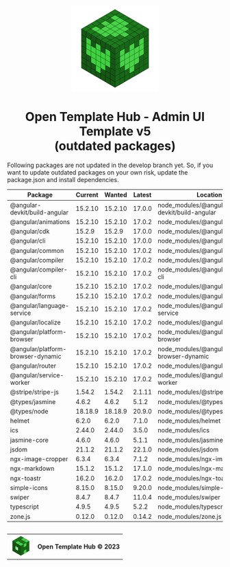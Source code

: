 <p align="center">
  <a href="https://opentemplatehub.com">
    <img src="https://raw.githubusercontent.com/open-template-hub/open-template-hub.github.io/master/assets/logo/ui/admin-ui-logo.png" alt="Logo" width=200>
  </a>
</p>


<h1 align="center">
Open Template Hub - Admin UI Template v5
  <br/>
(outdated packages)
</h1>

Following packages are not updated in the develop branch yet. So, if you want to update outdated packages on your own risk, update the package.json and install dependencies.

| Package | Current | Wanted | Latest | Location |
| --- | --- | --- | --- | --- |
| @angular-devkit/build-angular | 15.2.10 | 15.2.10 | 17.0.0 | node_modules/@angular-devkit/build-angular |
| @angular/animations | 15.2.10 | 15.2.10 | 17.0.2 | node_modules/@angular/animations |
| @angular/cdk | 15.2.9 | 15.2.9 | 17.0.0 | node_modules/@angular/cdk |
| @angular/cli | 15.2.10 | 15.2.10 | 17.0.0 | node_modules/@angular/cli |
| @angular/common | 15.2.10 | 15.2.10 | 17.0.2 | node_modules/@angular/common |
| @angular/compiler | 15.2.10 | 15.2.10 | 17.0.2 | node_modules/@angular/compiler |
| @angular/compiler-cli | 15.2.10 | 15.2.10 | 17.0.2 | node_modules/@angular/compiler-cli |
| @angular/core | 15.2.10 | 15.2.10 | 17.0.2 | node_modules/@angular/core |
| @angular/forms | 15.2.10 | 15.2.10 | 17.0.2 | node_modules/@angular/forms |
| @angular/language-service | 15.2.10 | 15.2.10 | 17.0.2 | node_modules/@angular/language-service |
| @angular/localize | 15.2.10 | 15.2.10 | 17.0.2 | node_modules/@angular/localize |
| @angular/platform-browser | 15.2.10 | 15.2.10 | 17.0.2 | node_modules/@angular/platform-browser |
| @angular/platform-browser-dynamic | 15.2.10 | 15.2.10 | 17.0.2 | node_modules/@angular/platform-browser-dynamic |
| @angular/router | 15.2.10 | 15.2.10 | 17.0.2 | node_modules/@angular/router |
| @angular/service-worker | 15.2.10 | 15.2.10 | 17.0.2 | node_modules/@angular/service-worker |
| @stripe/stripe-js | 1.54.2 | 1.54.2 | 2.1.11 | node_modules/@stripe/stripe-js |
| @types/jasmine | 4.6.2 | 4.6.2 | 5.1.2 | node_modules/@types/jasmine |
| @types/node | 18.18.9 | 18.18.9 | 20.9.0 | node_modules/@types/node |
| helmet | 6.2.0 | 6.2.0 | 7.1.0 | node_modules/helmet |
| ics | 2.44.0 | 2.44.0 | 3.5.0 | node_modules/ics |
| jasmine-core | 4.6.0 | 4.6.0 | 5.1.1 | node_modules/jasmine-core |
| jsdom | 21.1.2 | 21.1.2 | 22.1.0 | node_modules/jsdom |
| ngx-image-cropper | 6.3.4 | 6.3.4 | 7.1.2 | node_modules/ngx-image-cropper |
| ngx-markdown | 15.1.2 | 15.1.2 | 17.1.0 | node_modules/ngx-markdown |
| ngx-toastr | 16.2.0 | 16.2.0 | 17.0.2 | node_modules/ngx-toastr |
| simple-icons | 8.15.0 | 8.15.0 | 9.20.0 | node_modules/simple-icons |
| swiper | 8.4.7 | 8.4.7 | 11.0.4 | node_modules/swiper |
| typescript | 4.9.5 | 4.9.5 | 5.2.2 | node_modules/typescript |
| zone.js | 0.12.0 | 0.12.0 | 0.14.2 | node_modules/zone.js |

<table align="right"><tr><td><a href="https://opentemplatehub.com"><img src="https://raw.githubusercontent.com/open-template-hub/open-template-hub.github.io/master/assets/logo/brand-logo.png" width="50px" alt="oth"/></a></td><td><b>Open Template Hub © 2023</b></td></tr></table>

